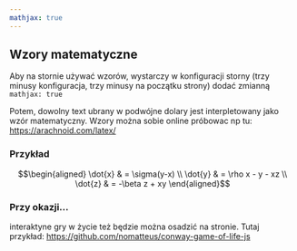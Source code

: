 ```yaml
---
mathjax: true
---
```

## Wzory matematyczne

Aby na stornie używać wzorów,
wystarczy w konfiguracji storny (trzy minusy konfiguracja, trzy minusy na początku strony) dodać zmianną `mathjax: true`

Potem, dowolny text ubrany w podwójne dolary jest interpletowany jako wzór matematyczny.
Wzory można sobie online próbowac np tu: https://arachnoid.com/latex/ 

### Przykład

$$\begin{aligned}
\dot{x} & = \sigma(y-x) \\
\dot{y} & = \rho x - y - xz \\
\dot{z} & = -\beta z + xy
\end{aligned}$$

### Przy okazji...
interaktyne gry w życie też będzie można osadzić na stronie.
Tutaj przykład:
https://github.com/nomatteus/conway-game-of-life-js 
